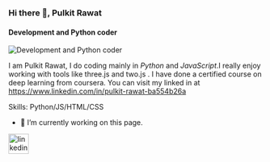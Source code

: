 ### Hi there 👋, Pulkit Rawat
#### Development and Python coder
![Development and Python coder](s/banner.png)

I am Pulkit Rawat, I do coding mainly in *Python* and *JavaScript*.I really enjoy working with tools like three.js and two.js . I have done a certified course on deep learning from coursera. You can visit my linked in at https://www.linkedin.com/in/pulkit-rawat-ba554b26a

Skills: Python/JS/HTML/CSS

- 🔭 I’m currently working on this page. 


[<img src='https://cdn.jsdelivr.net/npm/simple-icons@3.0.1/icons/linkedin.svg' alt='linkedin' height='40'>](https://www.linkedin.com/in/pulkit-rawat-ba554b26a/)  


